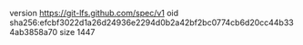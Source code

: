 version https://git-lfs.github.com/spec/v1
oid sha256:efcbf3022d1a26d24936e2294d0b2a42bf2bc0774cb6d20cc44b334ab3858a70
size 1447
